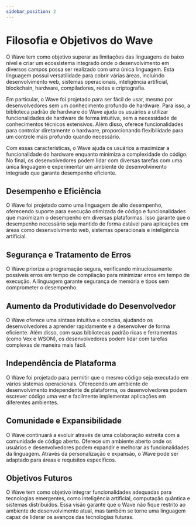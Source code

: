 ```yaml
---
sidebar_position: 2
---
```


# Filosofia e Objetivos do Wave
O Wave tem como objetivo superar as limitações das linguagens de baixo nível e criar um ecossistema integrado onde o desenvolvimento em diversos campos possa ser realizado com uma única linguagem.
Esta linguagem possui versatilidade para cobrir várias áreas, incluindo desenvolvimento web, sistemas operacionais, inteligência artificial, blockchain, hardware, compiladores, redes e criptografia.

Em particular, o Wave foi projetado para ser fácil de usar, mesmo por desenvolvedores sem um conhecimento profundo de hardware.
Para isso, a biblioteca padrão de hardware do Wave ajuda os usuários a utilizar funcionalidades de hardware de forma intuitiva, sem a necessidade de conhecimentos técnicos extensivos. Além disso, oferece funcionalidades para controlar diretamente o hardware, proporcionando flexibilidade para um controle mais profundo quando necessário.

Com essas características, o Wave ajuda os usuários a maximizar a funcionalidade do hardware enquanto minimiza a complexidade do código.
No final, os desenvolvedores podem lidar com diversas tarefas com uma única linguagem e experimentar um ambiente de desenvolvimento integrado que garante desempenho eficiente.

## Desempenho e Eficiência
O Wave foi projetado como uma linguagem de alto desempenho, oferecendo suporte para execução otimizada de código e funcionalidades que maximizam o desempenho em diversas plataformas.
Isso garante que o desempenho necessário seja mantido de forma estável para aplicações em áreas como desenvolvimento web, sistemas operacionais e inteligência artificial.

## Segurança e Tratamento de Erros
O Wave prioriza a programação segura, verificando minuciosamente possíveis erros em tempo de compilação para minimizar erros em tempo de execução.
A linguagem garante segurança de memória e tipos sem comprometer o desempenho.

## Aumento da Produtividade do Desenvolvedor
O Wave oferece uma sintaxe intuitiva e concisa, ajudando os desenvolvedores a aprender rapidamente e a desenvolver de forma eficiente.
Além disso, com suas bibliotecas padrão ricas e ferramentas (como Vex e WSON), os desenvolvedores podem lidar com tarefas complexas de maneira mais fácil.

## Independência de Plataforma
O Wave foi projetado para permitir que o mesmo código seja executado em vários sistemas operacionais.
Oferecendo um ambiente de desenvolvimento independente de plataforma, os desenvolvedores podem escrever código uma vez e facilmente implementar aplicações em diferentes ambientes.

## Comunidade e Expansibilidade
O Wave continuará a evoluir através de uma colaboração estreita com a comunidade de código aberto.
Oferece um ambiente aberto onde os usuários e desenvolvedores podem expandir e melhorar as funcionalidades da linguagem.
Através da personalização e expansão, o Wave pode ser adaptado para áreas e requisitos específicos.

## Objetivos Futuros
O Wave tem como objetivo integrar funcionalidades adequadas para tecnologias emergentes, como inteligência artificial, computação quântica e sistemas distribuídos.
Essa visão garante que o Wave não fique restrito ao ambiente de desenvolvimento atual, mas também se torne uma linguagem capaz de liderar os avanços das tecnologias futuras.